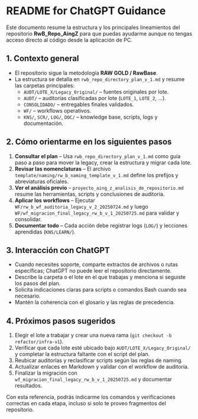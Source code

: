# README for ChatGPT Guidance

Este documento resume la estructura y los principales lineamientos del repositorio **RwB_Repo_AingZ** para que puedas ayudarme aunque no tengas acceso directo al código desde la aplicación de PC.

## 1. Contexto general
- El repositorio sigue la metodología **RAW GOLD / RawBase**.
- La estructura se detalla en `rwb_repo_directory_plan_v_1.md` y resume las carpetas principales:
  - `AUDT/LOTE_X/Legacy_Original/` – fuentes originales por lote.
  - `AUDT/` – auditorías clasificadas por lote (`LOTE_1`, `LOTE_2`, ...).
  - `CONSOLIDADO/` – entregables finales validados.
  - `WF/` – workflows operativos.
  - `KNS/`, `SCR/`, `LOG/`, `DOC/` – knowledge base, scripts, logs y documentación.

## 2. Cómo orientarme en los siguientes pasos
1. **Consultar el plan** – Usa `rwb_repo_directory_plan_v_1.md` como guía paso a paso para mover la legacy, crear la estructura y migrar cada lote.
2. **Revisar las nomenclaturas** – El archivo `template/naming/rw_b_naming_template_v_1.md` define los prefijos y abreviaturas oficiales.
3. **Ver el análisis previo** – `proyecto_aing_z_analisis_de_repositorio.md` resume las herramientas, scripts y conclusiones de auditoría.
4. **Aplicar los workflows** – Ejecutar `WF/rw_b_wf_auditoria_legacy_v_2_20250724.md` y luego `WF/wf_migracion_final_legacy_rw_b_v_1_20250725.md` para validar y consolidar.
5. **Documentar todo** – Cada acción debe registrar logs (`LOG/`) y lecciones aprendidas (`KNS/LEARN/`).

## 3. Interacción con ChatGPT
- Cuando necesites soporte, comparte extractos de archivos o rutas específicas; ChatGPT no puede leer el repositorio directamente.
- Describe la carpeta o el lote en el que trabajas y menciona si seguiste los pasos del plan.
- Solicita indicaciones claras para scripts o comandos Bash cuando sea necesario.
- Mantén la coherencia con el glosario y las reglas de precedencia.

## 4. Próximos pasos sugeridos
1. Elegir el lote a trabajar y crear una nueva rama (`git checkout -b refactor/infra-v1`).
2. Verificar que cada lote esté ubicado bajo `AUDT/LOTE_X/Legacy_Original/` y completar la estructura faltante con el script del plan.
3. Reubicar auditorías y reclasificar scripts según las reglas de naming.
4. Actualizar enlaces en Markdown y validar con el workflow de auditoría.
5. Finalizar la migración con `wf_migracion_final_legacy_rw_b_v_1_20250725.md` y documentar resultados.

Con esta referencia, podrás indicarme los comandos y verificaciones correctas en cada etapa, incluso si solo te proveo fragmentos del repositorio.
